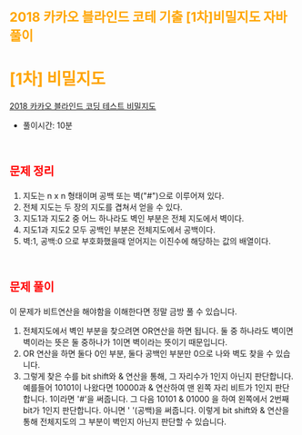 # <span style="color:orange; font-size:17pt; font-weight:bold">2018 카카오 블라인드 코테 기출 [1차]비밀지도 자바 풀이</span>
# <span style="color: orange">[1차] 비밀지도</span>
[2018 카카오 블라인드 코딩 테스트 비밀지도](https://programmers.co.kr/learn/courses/30/lessons/17681)
- 풀이시간: 10분
<br><br>

#  <span style="color:red; font-size:15pt; font-weight:bold">문제 정리</span>
1. 지도는 n x n 형태이며 공백 또는 벽("#")으로 이루어져 있다.
2. 전체 지도는 두 장의 지도를 겹쳐서 얻을 수 있다.
3. 지도1과 지도2 중 어느 하나라도 벽인 부분은 전체 지도에서 벽이다.
4. 지도1과 지도2 모두 공백인 부분은 전체지도에서 공백이다.
5. 벽:1, 공백:0 으로 부호화했을때 얻어지는 이진수에 해당하는 값의 배열이다.
<br><br>

#  <span style="color:red; font-size:15pt; font-weight:bold">문제 풀이</span>
이 문제가 비트연산을 해야함을 이해한다면 정말 금방 풀 수 있습니다.
1. 전체지도에서 벽인 부분을 찾으려면 OR연산을 하면 됩니다. 둘 중 하나라도 벽이면 벽이라는 뜻은 둘 중하나가 1이면 벽이라는 뜻이기 때문입니다.
2. OR 연산을 하면 둘다 0인 부분, 둘다 공백인 부분만 0으로 나와 벽도 찾을 수 있습니다.
3. 그렇게 찾은 수를 bit shift와 & 연산을 통해, 그 자리수가 1인지 아닌지 판단합니다.
    예를들어 10101이 나왔다면 10000과 & 연산하여 맨 왼쪽 자리 비트가 1인지 판단합니다. 1이라면 '#'을 써줍니다.
    그 다음 10101 & 01000 을 하여 왼쪽에서 2번째 bit가 1인지 판단합니다. 아니면 ' '(공백)을 써줍니다.
    이렇게 bit shift와 & 연산을 통해 전체지도의 그 부분이 벽인지 아닌지 판단할 수 있습니다.
<br>